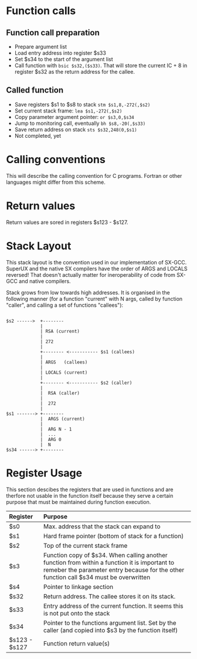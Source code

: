 # Function calls #

## Function call preparation ##
  * Prepare argument list
  * Load entry address into register $s33
  * Set $s34 to the start of the argument list
  * Call function with `bsic $s32,($s33)`. That will store the current IC + 8 in register $s32 as the return address for the callee.

## Called function ##
  * Save registers $s1 to $s8 to stack ` stm $s1,8,-272(,$s2) `
  * Set current stack frame: ` lea $s1,-272(,$s2) `
  * Copy parameter argument pointer: ` or $s3,0,$s34 `
  * Jump to monitoring call, eventually ` bh $s8,-20(,$s33) `
  * Save return address on stack ` sts $s32,248(0,$s1) `
  * Not completed, yet

# Calling conventions #

This will describe the calling convention for C programs. Fortran or other languages might differ from this scheme.


# Return values #

Return values are sored in registers $s123 - $s127.

# Stack Layout #

This stack layout is the convention used in our implementation of SX-GCC. SuperUX and the native SX compilers have the order of ARGS and LOCALS reversed! That doesn't actually matter for ineroperability of code from SX-GCC and native compilers.

Stack grows from low towards high addresses. It is organised in the following manner (for a function "current" with N args, called by function "caller", and calling a set of functions "callees"):

```

$s2 ------>  +--------
             | 
             | RSA (current)
             |
             | 272
             |
             +-------- <----------- $s1 (callees)
             |
             | ARGS   (callees)
             |
             | LOCALS (current)
             |
             +-------- <----------- $s2 (caller)
             |
             |  RSA (caller)
             |  
             |  272
             |
$s1 -------> +--------
             |  ARGS (current)
             |
             |  ARG N - 1
             |  ...
             |  ARG 0
             |  N
$s34 ------> +--------

```

# Register Usage #
This section descibes the registers that are used in functions and are therfore not usable in the function itself because they serve a certain purpose that must be maintained during function execution.

| **Register** | **Purpose** |
|:-------------|:------------|
| $s0 | Max. address that the stack can expand to |
| $s1 | Hard frame pointer (bottom of stack for a function) |
| $s2 | Top of the current stack frame |
| $s3 | Function copy of $s34. When calling another function from within a function it is important to remeber the parameter entry because for the other function call $s34 must be overwritten |
| $s4 | Pointer to linkage section |
| $s32 | Return address. The callee stores it on its stack. |
| $s33 | Entry address of the current function. It seems this is not put onto the stack |
| $s34 | Pointer to the functions argument list. Set by the caller (and copied into $s3 by the function itself) |
| $s123 - $s127 | Function return value(s) |